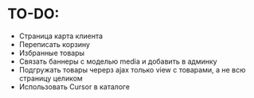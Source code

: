 # TO-DO:

* Страница карта клиента
* Переписать корзину
* Избранные товары
* Связать баннеры с моделью media и добавить в админку
* Подгружать товары черерз ajax только view с товарами, а не всю страницу целиком
* Использовать Cursor в каталоге